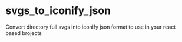 # svgs_to_iconify_json
Convert directory full svgs into iconify json format to use in your react based brojects
